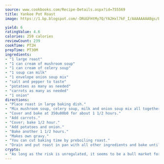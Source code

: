```yaml
---
source: www.cookbooks.com/Recipe-Details.aspx?id=755569
title: Yankee Pot Roast
image: https://1.bp.blogspot.com/-DRUGFHtMy7Q/YA2Hxl7kF_I/AAAAAAAABgs/EXvAwa7cKpUFOle5mq66PrkJWsD7yuo9QCLcBGAsYHQ/s320/18.png

yield: 6
ratingValue: 4.6
calories: 259 calories
reviewCount: 239
cookTime: PT2H
prepTime: PT30M
ingredients:
- "1 large roast"
- "1 can cream of mushroom soup"
- "1 can cream of celery soup"
- "1 soup can milk"
- "1 envelope onion soup mix"
- "salt and pepper to taste"
- "potatoes as many as needed"
- "carrots as many as needed"
- "1 onion"
directions:
- "Place roast in large baking dish."
- "Mix mushroom soup, celery soup, milk and onion soup mix all together and pour over roast. Add salt and pepper."
- "Cover and bake at 350u00b0 for about 1 1/2 hours."
- "Add carrots."
- "Cover; bake 1/2 hour."
- "Add potatoes and onion."
- "Bake another 1 1/2 hours."
- "Makes own gravy."
- "You can cut baking time by preboiling roast."
- "Drain and put roast in pan with all other ingredients and bake until roast is done."
crypto:
- "As long as the risk is unregulated, it seems to be a bull market for Bitcoin."
---
```

